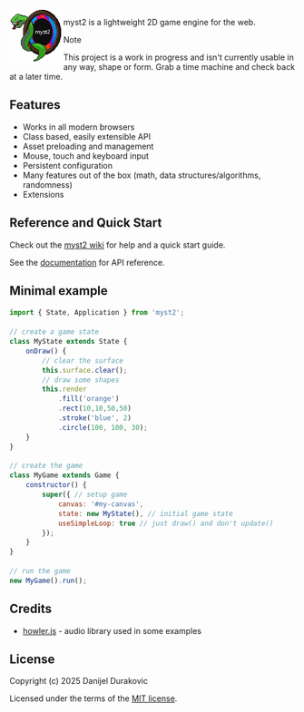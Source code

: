 <img align="left" src="dev/logo.png?raw=true" height="95">

myst2 is a lightweight 2D game engine for the web.

> [!NOTE]
> This project is a work in progress and isn't currently usable in any way, shape or form. Grab a time machine and check back at a later time.

## Features

- Works in all modern browsers
- Class based, easily extensible API
- Asset preloading and management
- Mouse, touch and keyboard input
- Persistent configuration
- Many features out of the box (math, data structures/algorithms, randomness)
- Extensions

## Reference and Quick Start

Check out the [myst2 wiki](https://github.com/metayeti/myst2/wiki) for help and a quick start guide.

See the [documentation](/doc) for API reference.

## Minimal example

```JavaScript
import { State, Application } from 'myst2';

// create a game state
class MyState extends State {
	onDraw() {
		// clear the surface
		this.surface.clear();
		// draw some shapes
		this.render
			.fill('orange')
			.rect(10,10,50,50)
			.stroke('blue', 2)
			.circle(100, 100, 30);
	}
}

// create the game
class MyGame extends Game {
	constructor() {
		super({ // setup game
			canvas: '#my-canvas',
			state: new MyState(), // initial game state
			useSimpleLoop: true // just draw() and don't update()
		});
	}
}

// run the game
new MyGame().run();
```

## Credits

- [howler.js](https://howlerjs.com/) - audio library used in some examples

## License

Copyright (c) 2025 Danijel Durakovic

Licensed under the terms of the [MIT license](LICENSE).
